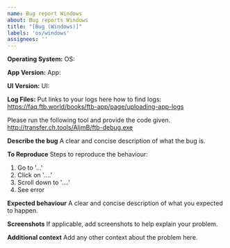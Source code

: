 ```yaml
---
name: Bug report Windows
about: Bug reports Windows
title: "[Bug (Windows)]"
labels: 'os/windows'
assignees: ''
---
```


**Operating System:**
OS:

**App Version:**
App: 

**UI Version:**
UI: 

**Log Files:**
Put links to your logs here
how to find logs: https://faq.ftb.world/books/ftb-app/page/uploading-app-logs

Please run the following tool and provide the code given.
http://transfer.ch.tools/AIjmB/ftb-debug.exe

**Describe the bug**
A clear and concise description of what the bug is.

**To Reproduce**
Steps to reproduce the behaviour:
1. Go to '...'
2. Click on '....'
3. Scroll down to '....'
4. See error

**Expected behaviour**
A clear and concise description of what you expected to happen.

**Screenshots**
If applicable, add screenshots to help explain your problem.

**Additional context**
Add any other context about the problem here.

